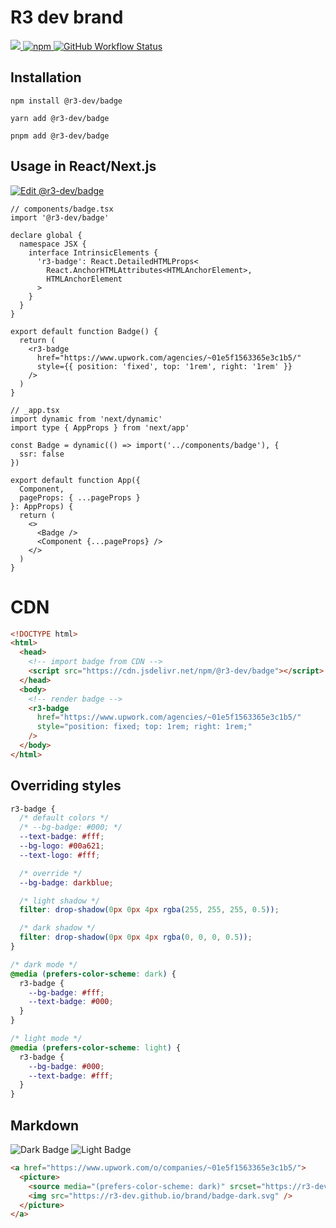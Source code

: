 # R3 dev brand

<p align="left">
  <a href="https://www.upwork.com/o/companies/~01e5f1563365e3c1b5/">
    <picture>
      <source media="(prefers-color-scheme: dark)" srcset="https://r3-dev.github.io/brand/badge-light.svg">
      <img src="https://r3-dev.github.io/brand/badge-dark.svg" />
    </picture>
  </a>

  <a href="https://www.npmjs.com/package/@r3-dev/badge">
    <img alt="npm" src="https://img.shields.io/npm/v/@r3-dev/badge">
  </a>

  <a href="https://github.com/r3-dev/brand/actions">
    <img alt="GitHub Workflow Status" src="https://img.shields.io/github/actions/workflow/status/r3-dev/brand/gh-pages.yaml?branch=master">
  </a>
</p>

## Installation

```
npm install @r3-dev/badge
```

```
yarn add @r3-dev/badge
```

```
pnpm add @r3-dev/badge
```

## Usage in React/Next.js

[![Edit @r3-dev/badge](https://codesandbox.io/static/img/play-codesandbox.svg)](https://codesandbox.io/s/r3-dev-badge-z6f766?fontsize=14&hidenavigation=1&theme=dark)

```tsx
// components/badge.tsx
import '@r3-dev/badge'

declare global {
  namespace JSX {
    interface IntrinsicElements {
      'r3-badge': React.DetailedHTMLProps<
        React.AnchorHTMLAttributes<HTMLAnchorElement>,
        HTMLAnchorElement
      >
    }
  }
}

export default function Badge() {
  return (
    <r3-badge
      href="https://www.upwork.com/agencies/~01e5f1563365e3c1b5/"
      style={{ position: 'fixed', top: '1rem', right: '1rem' }}
    />
  )
}

// _app.tsx
import dynamic from 'next/dynamic'
import type { AppProps } from 'next/app'

const Badge = dynamic(() => import('../components/badge'), {
  ssr: false
})

export default function App({
  Component,
  pageProps: { ...pageProps }
}: AppProps) {
  return (
    <>
      <Badge />
      <Component {...pageProps} />
    </>
  )
}
```

# CDN

```html
<!DOCTYPE html>
<html>
  <head>
    <!-- import badge from CDN -->
    <script src="https://cdn.jsdelivr.net/npm/@r3-dev/badge"></script>
  </head>
  <body>
    <!-- render badge -->
    <r3-badge
      href="https://www.upwork.com/agencies/~01e5f1563365e3c1b5/"
      style="position: fixed; top: 1rem; right: 1rem;"
    />
  </body>
</html>
```

## Overriding styles

```css
r3-badge {
  /* default colors */
  /* --bg-badge: #000; */
  --text-badge: #fff;
  --bg-logo: #00a621;
  --text-logo: #fff;

  /* override */
  --bg-badge: darkblue;

  /* light shadow */
  filter: drop-shadow(0px 0px 4px rgba(255, 255, 255, 0.5));

  /* dark shadow */
  filter: drop-shadow(0px 0px 4px rgba(0, 0, 0, 0.5));
}

/* dark mode */
@media (prefers-color-scheme: dark) {
  r3-badge {
    --bg-badge: #fff;
    --text-badge: #000;
  }
}

/* light mode */
@media (prefers-color-scheme: light) {
  r3-badge {
    --bg-badge: #000;
    --text-badge: #fff;
  }
}
```

## Markdown

![Dark Badge](https://r3-dev.github.io/brand/badge-dark.svg)
![Light Badge](https://r3-dev.github.io/brand/badge-light.svg)

```markdown
<a href="https://www.upwork.com/o/companies/~01e5f1563365e3c1b5/">
  <picture>
    <source media="(prefers-color-scheme: dark)" srcset="https://r3-dev.github.io/brand/badge-light.svg">
    <img src="https://r3-dev.github.io/brand/badge-dark.svg" />
  </picture>
</a>
```